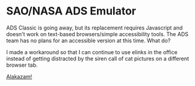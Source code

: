 # SAO/NASA ADS Emulator

ADS Classic is going away, but its replacement requires Javascript and doesn't work on text-based browsers/simple accessibility tools. The ADS team has no plans for an accessible version at this time. What do?

I made a workaround so that I can continue to use elinks in the office instead of getting distracted by the siren call of cat pictures on a different browser tab.

[Alakazam!](http://adsabs.hyad.es)
